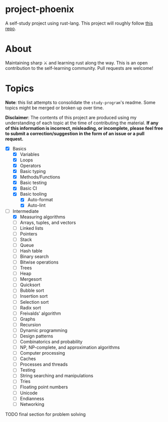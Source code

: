 # project-phoenix

A self-study project using rust-lang. This project will roughly follow [this repo](https://github.com/cnp0/coding-interview-university).

# About

Maintaining sharp :crossed_swords: and learning rust along the way. This is an open contribution to the self-learning community. Pull requests are welcome!

# Topics

**Note**: this list attempts to consolidate the `study-program`'s readme. Some topics might be merged or broken up over time. 

**Disclaimer**: The contents of this project are produced using my understanding of each topic at the time of contributing the material. **If any of this information is incorrect, misleading, or incomplete, please feel free to submit a correction/suggestion in the form of an issue or a pull request.**

- [x] Basics
  - [x] Variables
  - [x] Loops
  - [x] Operators
  - [x] Basic typing
  - [x] Methods/Functions
  - [x] Basic testing
  - [x] Basic CI
  - [x] Basic tooling
    - [x] Auto-format
    - [x] Auto-lint

- [ ] Intermediate 
  - [x] Measuring algorithms
  - [ ] Arrays, tuples, and vectors
  - [ ] Linked lists
  - [ ] Pointers
  - [ ] Stack
  - [ ] Queue
  - [ ] Hash table
  - [ ] Binary search
  - [ ] Bitwise operations
  - [ ] Trees
  - [ ] Heap
  - [ ] Mergesort
  - [ ] Quicksort
  - [ ] Bubble sort
  - [ ] Insertion sort
  - [ ] Selection sort
  - [ ] Radix sort
  - [ ] Freivalds' algorithm
  - [ ] Graphs
  - [ ] Recursion
  - [ ] Dynamic programming
  - [ ] Design patterns
  - [ ] Combinatorics and probability
  - [ ] NP, NP-complete, and approximation algorithms
  - [ ] Computer processing
  - [ ] Caches
  - [ ] Processes and threads
  - [ ] Testing
  - [ ] String searching and manipulations
  - [ ] Tries
  - [ ] Floating point numbers
  - [ ] Unicode
  - [ ] Endianness
  - [ ] Networking

TODO final section for problem solving
